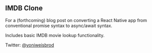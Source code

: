 ## IMDB Clone

For a (forthcoming) blog post on converting a React Native app from conventional promise syntax to async/await syntax.

Includes basic IMDB movie lookup functionality.

Twitter: [@yoniweisbrod](https://twitter.com/yoniweisbrod)